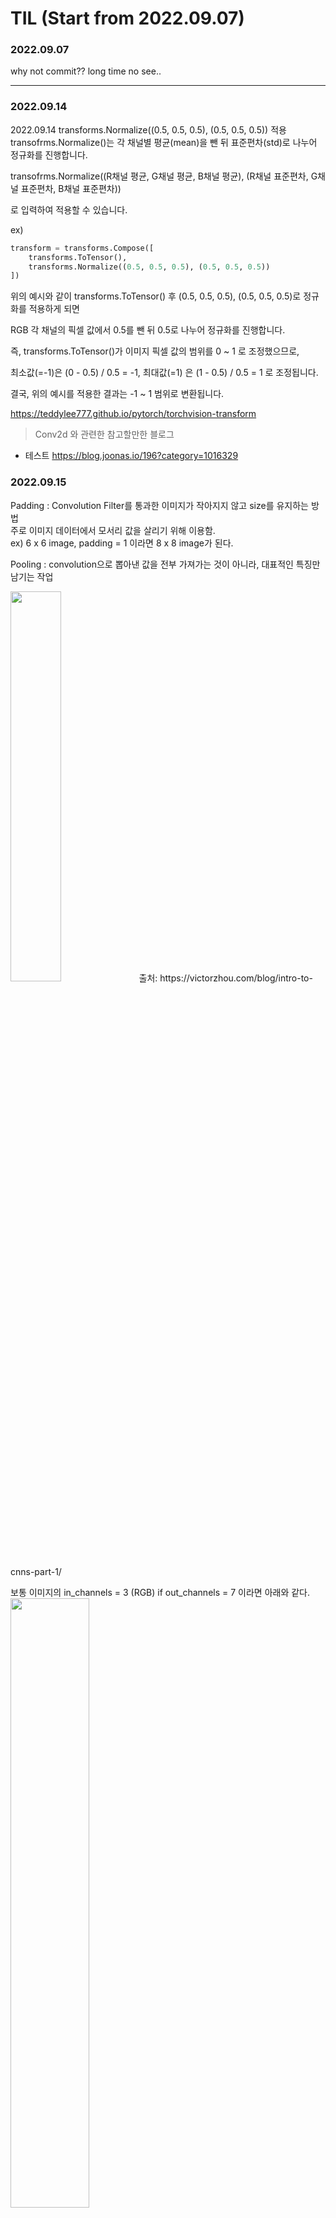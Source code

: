 # TIL (Start from 2022.09.07)

### 2022.09.07

why not commit?? long time no see..

----------------

### 2022.09.14
 2022.09.14
transforms.Normalize((0.5, 0.5, 0.5), (0.5, 0.5, 0.5)) 적용
transofrms.Normalize()는 각 채널별 평균(mean)을 뺀 뒤 표준편차(std)로 나누어 정규화를 진행합니다.

transofrms.Normalize((R채널 평균, G채널 평균, B채널 평균), (R채널 표준편차, G채널 표준편차, B채널 표준편차))

로 입력하여 적용할 수 있습니다.

ex)
```python
transform = transforms.Compose([
    transforms.ToTensor(),
    transforms.Normalize((0.5, 0.5, 0.5), (0.5, 0.5, 0.5))
])
```

위의 예시와 같이 transforms.ToTensor() 후 (0.5, 0.5, 0.5), (0.5, 0.5, 0.5)로 정규화를 적용하게 되면

RGB 각 채널의 픽셀 값에서 0.5를 뺀 뒤 0.5로 나누어 정규화를 진행합니다.

즉, transforms.ToTensor()가 이미지 픽셀 값의 범위를 0 ~ 1 로 조정했으므로,

최소값(=-1)은 (0 - 0.5) / 0.5 = -1, 최대값(=1) 은 (1 - 0.5) / 0.5 = 1 로 조정됩니다.

결국, 위의 예시를 적용한 결과는 -1 ~ 1 범위로 변환됩니다.

https://teddylee777.github.io/pytorch/torchvision-transform

>Conv2d 와 관련한 참고할만한 블로그
* 테스트
https://blog.joonas.io/196?category=1016329

### 2022.09.15

Padding : Convolution Filter를 통과한 이미지가 작아지지 않고 size를 유지하는 방법   
주로 이미지 데이터에서 모서리 값을 살리기 위해 이용함.   
ex) 6 x 6 image, padding = 1 이라면 8 x 8 image가 된다.   


Pooling : convolution으로 뽑아낸 값을 전부 가져가는 것이 아니라, 대표적인 특징만 남기는 작업

<image width = "40%" src = "https://user-images.githubusercontent.com/71629571/190331560-25a33d7e-5660-4253-8b7b-8ada64582817.gif"/>
출처:&nbsp;https://victorzhou.com/blog/intro-to-cnns-part-1/   

보통 이미지의 in_channels = 3 (RGB) if out_channels = 7 이라면 아래와 같다.   
<image width = "50%" src = https://user-images.githubusercontent.com/71629571/190348669-66f72b66-47c8-4589-b681-1967c0ee6faa.png>









